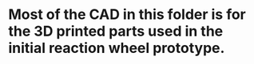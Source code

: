 # Most of the CAD in this folder is for the 3D printed parts used in the initial reaction wheel prototype.
